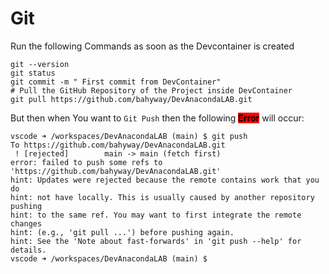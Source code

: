# Git

Run the following Commands as soon as the Devcontainer is created

```git
git --version
git status
git commit -m " First commit from DevContainer"
# Pull the GitHub Repository of the Project inside DevContainer
git pull https://github.com/bahyway/DevAnacondaLAB.git
```

But then when You want to `Git Push` then the following <mark style="background-color:red;">**Error**</mark> will occur:

```git
vscode ➜ /workspaces/DevAnacondaLAB (main) $ git push
To https://github.com/bahyway/DevAnacondaLAB.git
 ! [rejected]        main -> main (fetch first)
error: failed to push some refs to 'https://github.com/bahyway/DevAnacondaLAB.git'
hint: Updates were rejected because the remote contains work that you do
hint: not have locally. This is usually caused by another repository pushing
hint: to the same ref. You may want to first integrate the remote changes
hint: (e.g., 'git pull ...') before pushing again.
hint: See the 'Note about fast-forwards' in 'git push --help' for details.
vscode ➜ /workspaces/DevAnacondaLAB (main) $ 
```
